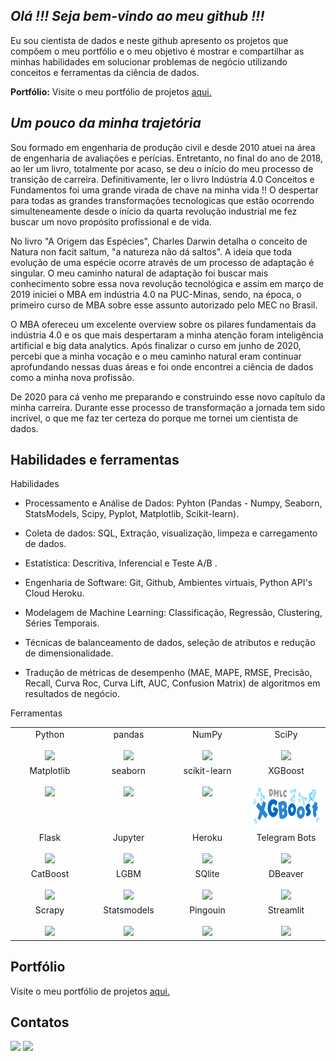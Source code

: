 
## ***Olá !!! Seja bem-vindo ao meu github !!!***

Eu sou cientista de dados e neste github apresento os projetos que compõem o meu portfólio e o meu objetivo é mostrar e compartilhar as minhas habilidades em solucionar problemas de negócio utilizando conceitos e ferramentas da ciência de dados.

**Portfólio:** Visite o meu portfólio de projetos [aqui.](https://deivison1983.github.io/portfolio_projetos/)

## ***Um pouco da minha trajetória***

Sou formado em engenharia de produção civil e desde 2010 atuei na área de engenharia de avaliações e perícias. Entretanto, no final do ano de 2018, ao ler um livro, totalmente por acaso, se deu o início do meu processo de transição de carreira. Definitivamente, ler o livro Indústria 4.0 Conceitos e Fundamentos foi uma grande virada de chave na minha vida !! O despertar para todas as grandes transformações tecnologicas que estão ocorrendo simulteneamente desde o início da quarta revolução industrial me fez buscar um novo propósito profissional e de vida.

No livro "A Origem das Espécies", Charles Darwin detalha o conceito de Natura non facit saltum, "a natureza não dá saltos". A ideia que toda evolução de uma espécie ocorre através de um processo de adaptação é singular. O meu caminho natural de adaptação foi buscar mais conhecimento sobre essa nova revolução tecnológica e assim em março de 2019 iniciei o MBA em indústria 4.0 na PUC-Minas, sendo, na época, o primeiro curso de MBA sobre esse assunto autorizado pelo MEC no Brasil.

O MBA ofereceu um excelente overview sobre os pilares fundamentais da indústria 4.0 e os que mais despertaram a minha atenção foram inteligência artificial e big data analytics. Após finalizar o curso em junho de 2020, percebi que a minha vocação e o meu caminho natural eram continuar aprofundando nessas duas áreas e foi onde encontrei a ciência de dados como a minha nova profissão.

De 2020 para cá venho me preparando e construindo esse novo capítulo da minha carreira. Durante esse processo de transformação a jornada tem sido incrível, o que me faz ter certeza do porque me tornei um cientista de dados.

## Habilidades e ferramentas

Habilidades

- Processamento e Análise de Dados: Pyhton (Pandas - Numpy, Seaborn, StatsModels, Scipy, Pyplot, Matplotlib, Scikit-learn).

- Coleta de dados: SQL, Extração, visualização, limpeza e carregamento de dados.

- Estatística: Descritiva, Inferencial e Teste A/B .

- Engenharia de Software: Git, Github, Ambientes virtuais, Python API's Cloud Heroku.

- Modelagem de Machine Learning: Classificação, Regressão, Clustering, Séries Temporais.

- Técnicas de balanceamento de dados, seleção de atributos e redução de dimensionalidade.

- Tradução de métricas de desempenho (MAE, MAPE, RMSE, Precisão, Recall, Curva Roc, Curva Lift, AUC, Confusion Matrix) de algoritmos em resultados de negócio.

Ferramentas


<table>
  <tbody>
    <tr valign="top">
      <td width="10%" align="center">
        <span>Python</span><br><br>
        <img height="64px" src="https://cdn.svgporn.com/logos/python.svg">
      </td>
      <td width="25%" align="center">
        <span>pandas</span><br><br>
        <img height="64px" src="https://pandas.pydata.org/static/img/pandas.svg">
      </td>
      <td width="25%" align="center">
        <span>NumPy</span><br><br>
        <img height="64px" src="https://numpy.org/images/logo.svg">
      </td>
      <td width="25%" align="center">
        <span>SciPy</span><br><br>
        <img height="64px" src="https://bids.berkeley.edu/sites/default/files/styles/450x254/public/projects/scipy_logo_450x254.png?itok=kcdZBxrP">
      </td>
    </tr>
    <tr valign="top">
      <td width="25%" align="center">
        <span>Matplotlib</span><br><br>
        <img height="64px" src="https://matplotlib.org/_images/sphx_glr_logos2_001.png">
      </td>
      <td width="25%" align="center">
        <span>seaborn</span><br><br>
        <img height="64px" src="https://seaborn.pydata.org/_static/logo-wide-lightbg.svg">
      </td>
      <td width="25%" align="center">
        <span>scikit-learn</span><br><br>
        <img height="64px" src="https://scikit-learn.org/stable/_images/scikit-learn-logo-notext.png">
      </td>
      <td width="25%" align="center">
        <span>XGBoost</span><br><br>
        <img height="64px" src="https://raw.githubusercontent.com/dmlc/dmlc.github.io/master/img/logo-m/xgboost.png">
      </td>
    <tr valign="top">
    </tr>
    <tr valign="top">
    <td width="25%" align="center">
        <span>Flask</span><br><br>
        <img height="64px" src="https://flask.palletsprojects.com/en/1.1.x/_images/flask-logo.png">
      </td>
      <td width="25%" align="center">
        <span>Jupyter</span><br><br>
        <img height="64px" src="https://jupyter.org/assets/logos/rectanglelogo-greytext-orangebody-greymoons.svg">
      </td>
      <td width="25%" align="center">
        <span>Heroku</span><br><br>
        <img height="64px" src="https://blog.4linux.com.br/wp-content/uploads/2018/01/Heroku.png">
      </td>
      <td width="25%" align="center">
        <span>Telegram Bots</span><br><br>
        <img height="80px" src="https://core.telegram.org/file/811140763/1/PihKNbjT8UE/03b57814e13713da37">
      </td>
    </tr>
    <tr valign="top">
      <td width="25%" align="center">
        <span>CatBoost</span><br><br>
        <img height="64px" src="https://upload.wikimedia.org/wikipedia/commons/thumb/c/cc/CatBoostLogo.png/120px-CatBoostLogo.png">
      </td>
      <td width="25%" align="center">
        <span>LGBM</span><br><br>
        <img height="64px" src="https://lightgbm.readthedocs.io/en/v3.3.2/_images/LightGBM_logo_black_text.svg">
      </td>
      <td width="25%" align="center">
        <span>SQlite</span><br><br>
        <img height="64px" src="https://www.sqlite.org/images/sqlite370_banner.gif">
      </td>
      <td width="25%" align="center">
        <span>DBeaver</span><br><br>
        <img height="64px" src="https://dbeaver.io/wp-content/uploads/2015/09/beaver-head.png">
      </td>
    </tr>
    <tr valign="top">
      <td width="25%" align="center">
        <span>Scrapy</span><br><br>
        <img height="64px" src="https://scrapy.org/img/scrapylogo.png">
      </td>
      <td width="25%" align="center">
        <span>Statsmodels</span><br><br>
        <img height="64px" src="https://www.statsmodels.org/stable/_images/statsmodels-logo-v2-horizontal.svg">
      </td>
       <td width="25%" align="center">
        <span>Pingouin</span><br><br>
        <img height="64px" src="https://pingouin-stats.org/_images/logo_pingouin.png">
      </td>
      <td width="25%" align="center">
        <span>Streamlit</span><br><br>
        <img height="64px" src="https://assets.website-files.com/5dc3b47ddc6c0c2a1af74ad0/5e18182ad27bcfbb9dff263a_RGB_Logo_Horizontal_Color_Light_Bg-p-1080.png">
      </td>
    </tr> 
  </tbody>
</table>

## Portfólio

Visite o meu portfólio de projetos [aqui.](https://deivison1983.github.io/portfolio_projetos/)

## Contatos

<div>
  
  <a href = "https://www.linkedin.com/in/deivisonmorais/"><img src = "https://img.shields.io/badge/-deivisonmorais-0077B5?style=for-the-badge&logo=linkedin&logoColor=white"></a>
  <a href = "mailto:deivison1983@gmail.com"><img src="https://img.shields.io/badge/Gmail-D14836?style=for-the-badge&logo=gmail&logoColor=white"></a>
  
</div>

          

